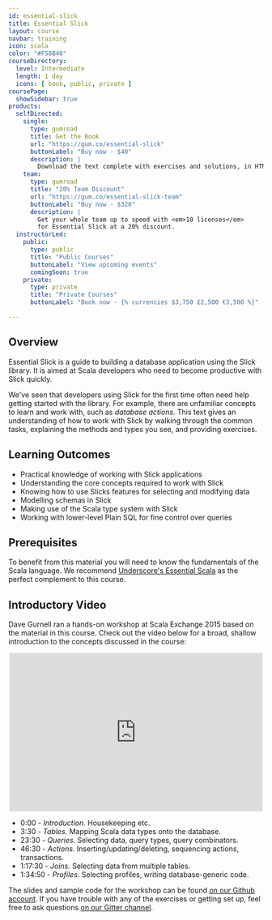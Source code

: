```yaml
---
id: essential-slick
title: Essential Slick
layout: course
navbar: training
icon: scala
color: "#F58B40"
courseDirectory:
  level: Intermediate
  length: 1 day
  icons: [ book, public, private ]
coursePage:
  showSidebar: true
products:
  selfDirected:
    single:
      type: gumroad
      title: Get the Book
      url: "https://gum.co/essential-slick"
      buttonLabel: "Buy now - $40"
      description: |
        Download the text complete with exercises and solutions, in HTML, PDF, and ePub formats.
    team:
      type: gumroad
      title: "20% Team Discount"
      url: "https://gum.co/essential-slick-team"
      buttonLabel: "Buy now - $320"
      description: |
        Get your whole team up to speed with <em>10 licenses</em>
        for Essential Slick at a 20% discount.
  instructorLed:
    public:
      type: public
      title: "Public Courses"
      buttonLabel: "View upcoming events"
      comingSoon: true
    private:
      type: private
      title: "Private Courses"
      buttonLabel: "Book now - {% currencies $3,750 £2,500 €3,500 %}"

---
```


## Overview

Essential Slick is a guide to building a database application using the Slick library. It is aimed at Scala developers who need to become productive with Slick quickly.

We've seen that developers using Slick for the first time often need help getting started with the library.
For example, there are unfamiliar concepts to learn and work with, such as _database actions_.
This text gives an understanding of how to work with Slick by walking through the common tasks, explaining the methods and types you see, and providing exercises.

## Learning Outcomes

- Practical knowledge of working with Slick applications
- Understanding the core concepts required to work with Slick
- Knowing how to use Slicks features for selecting and modifying data
- Modelling schemas in Slick
- Making use of the Scala type system with Slick
- Working with lower-level Plain SQL for fine control over queries

## Prerequisites

To benefit from this material you will need to know the fundamentals of the Scala language. We recommend [Underscore's Essential Scala](../essential-scala) as the perfect complement to this course.

## Introductory Video

Dave Gurnell ran a hands-on workshop at Scala Exchange 2015 based on the material in this course. Check out the video below for a broad, shallow introduction to the concepts discussed in the course:

<iframe src="https://player.vimeo.com/video/148074461?title=0&amp;byline=0&amp;portrait=0"
        width="500"
        height="313"
        frameborder="0"
        style="display: block; margin: 1em auto"
        webkitallowfullscreen
        mozallowfullscreen
        allowfullscreen></iframe>

- 0:00 - *Introduction.* Housekeeping etc.
- 3:30 - *Tables.* Mapping Scala data types onto the database.
- 23:30 - *Queries.* Selecting data, query types, query combinators.
- 46:30 - *Actions.* Inserting/updating/deleting, sequencing actions, transactions.
- 1:17:30 - *Joins.* Selecting data from multiple tables.
- 1:34:50 - *Profiles.* Selecting profiles,  writing database-generic code.

The slides and sample code for the workshop can be found [on our Github account][github]. If you have trouble with any of the exercises or getting set up, feel free to ask questions [on our Gitter channel][gitter].

[github]: https://github.com/underscoreio/scalax15-slick
[gitter]: https://gitter.im/underscoreio/scalax15-slick
